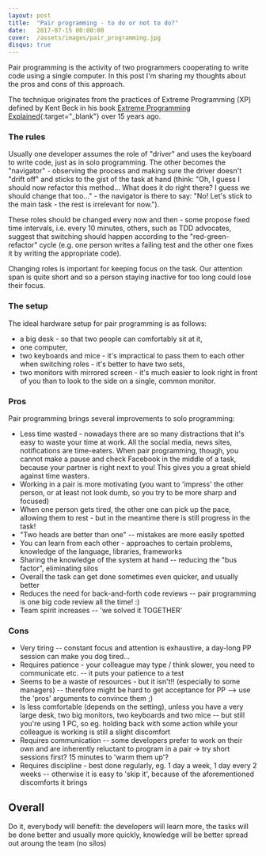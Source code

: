 ```yaml
---
layout: post
title:  "Pair programming - to do or not to do?"
date:   2017-07-15 00:00:00
cover:	/assets/images/pair_programming.jpg
disqus: true
---
```


Pair programming is the activity of two programmers cooperating to write code using a single computer. In this post I'm sharing my thoughts about the pros and cons of this approach.

The technique originates from the practices of Extreme Programming (XP) defined by Kent Beck in his book [Extreme Programming Explained](https://www.amazon.com/Extreme-Programming-Explained-Embrace-Change/dp/0321278658/ref=dp_ob_title_bk){:target="_blank"} over 15 years ago.

### The rules

Usually one developer assumes the role of "driver" and uses the keyboard to write code, just as in solo programming. The other becomes the "navigator" - observing the process and making sure the driver doesn't "drift off" and sticks to the gist of the task at hand (think: "Oh, I guess I should now refactor this method... What does it do right there? I guess we should change that too..." - the navigator is there to say: "No! Let's stick to the main task - the rest is irrelevant for now.").

These roles should be changed every now and then - some propose fixed time intervals, i.e. every 10 minutes, others, such as TDD advocates, suggest that switching should happen according to the "red-green-refactor" cycle (e.g. one person writes a failing test and the other one fixes it by writing the appropriate code).

Changing roles is important for keeping focus on the task. Our attention span is quite short and so a person staying inactive for too long could lose their focus.

<!-- But sometimes in practice it looks like: 1 dev is thinking and coding, and the other is watching him, discussing with him and giving suggestions -- after some time they switch. -->

### The setup
The ideal hardware setup for pair programming is as follows:

- a big desk - so that two people can comfortably sit at it,
- one computer,
- two keyboards and mice - it's impractical to pass them to each other when switching roles - it's better to have two sets,
- two monitors with mirrored screen - it's much easier to look right in front of you than to look to the side on a single, common monitor.

### Pros
Pair programming brings several improvements to solo programming:

<!-- - Less time wasted (e.g. social media, reddit, youtube, foosball, staring out of the window) -->
- Less time wasted - nowadays there are so many distractions that it's easy to waste your time at work. All the social media, news sites, notifications are time-eaters. When pair programming, though, you cannot make a pause and check Facebook in the middle of a task, because your partner is right next to you! This gives you a great shield against time wasters.
- Working in a pair is more motivating (you want to 'impress' the other person, or at least not look dumb, so you try to be more sharp and focused)
- When one person gets tired, the other one can pick up the pace, allowing them to rest - but in the meantime there is still progress in the task!
- "Two heads are better than one" -- mistakes are more easily spotted
- You can learn from each other - approaches to certain problems, knowledge of the language, libraries, frameworks
- Sharing the knowledge of the system at hand -- reducing the "bus factor", eliminating silos
- Overall the task can get done sometimes even quicker, and usually better
- Reduces the need for back-and-forth code reviews -- pair programming is one big code review all the time! :)
- Team spirit increases -- 'we solved it TOGETHER'

### Cons
- Very tiring -- constant focus and attention is exhaustive, a day-long PP session can make you dog tired...
- Requires patience - your colleague may type / think slower, you need to communicate etc. -- it puts your patience to a test
- Seems to be a waste of resources - but it isn't!! (especially to some managers) -- therefore might be hard to get acceptance for PP --> use the 'pros' arguments to convince them ;)
- Is less comfortable (depends on the setting), unless you have a very large desk, two big monitors, two keyboards and two mice -- but still you're using 1 PC, so eg. holding back with some action while your colleague is working is still a slight discomfort
- Requires communication -- some developers prefer to work on their own and are inherently reluctant to program in a pair -> try short sessions first? 15 minutes to 'warm them up'?
- Requires discipline - best done regularly, eg. 1 day a week, 1 day every 2 weeks -- otherwise it is easy to 'skip it', because of the aforementioned discomforts it brings
 

## Overall
Do it, everybody will benefit: the developers will learn more, the tasks will be done better and usually more quickly, knowledge will be better spread out aroung the team (no silos)


